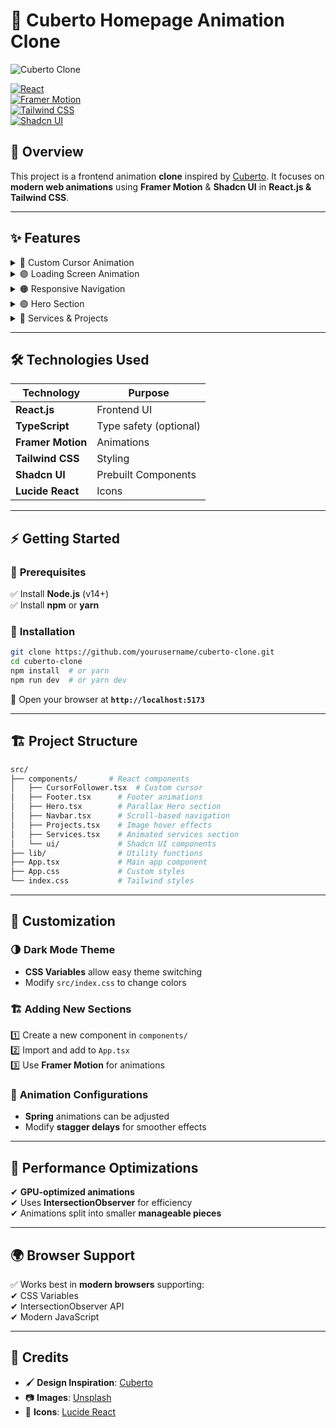 
# 🚀 **Cuberto Homepage Animation Clone**  

![Cuberto Clone](https://images.unsplash.com/photo-1555066931-4365d14bab8c?ixlib=rb-1.2.1&auto=format&fit=crop&w=1000&q=80)  

[![React](https://img.shields.io/badge/React-18.2-blue?style=flat&logo=react)](https://react.dev/)  
[![Framer Motion](https://img.shields.io/badge/Framer--Motion-Animation-blueviolet?style=flat&logo=framermotion)](https://www.framer.com/motion/)  
[![Tailwind CSS](https://img.shields.io/badge/Tailwind_CSS-Responsive-blue?style=flat&logo=tailwindcss)](https://tailwindcss.com/)  
[![Shadcn UI](https://img.shields.io/badge/Shadcn_UI-Components-green?style=flat)](https://ui.shadcn.com/)  

## 🎯 **Overview**  
This project is a frontend animation **clone** inspired by [Cuberto](https://cuberto.com/). It focuses on **modern web animations** using **Framer Motion** & **Shadcn UI** in **React.js & Tailwind CSS**.  

---

## ✨ **Features**  

<details>
<summary>🔵 Custom Cursor Animation</summary>
✔ Interactive cursor follows user input  
✔ Smooth **spring animations**  
✔ Hover-triggered scaling  
</details>  

<details>
<summary>🟣 Loading Screen Animation</summary>
✔ **Letter-by-letter** brand name animation  
✔ **Bounce effect** on load  
✔ Smooth transition to content  
</details>  

<details>
<summary>🟠 Responsive Navigation</summary>
✔ Transparent to solid **scroll effect**  
✔ Mobile-friendly **slide-in menu**  
✔ Animated **underline on hover**  
✔ **Dark/Light** mode with smooth transition  
</details>  

<details>
<summary>🟢 Hero Section</summary>
✔ **Staggered text reveal** animations  
✔ **Parallax scrolling** effect  
✔ Animated **marquee text**  
✔ Fully **responsive**  
</details>  

<details>
<summary>🔴 Services & Projects</summary>
✔ Hover animations with **elevation effects**  
✔ **Staggered reveal on scroll**  
✔ **Image hover effects** with **scale transformations**  
✔ Smooth **slide-up overlays**  
</details>  

---

## 🛠️ **Technologies Used**  

| Technology      | Purpose |
|----------------|---------|
| **React.js**   | Frontend UI |
| **TypeScript** | Type safety (optional) |
| **Framer Motion** | Animations |
| **Tailwind CSS** | Styling |
| **Shadcn UI** | Prebuilt Components |
| **Lucide React** | Icons |

---

## ⚡ **Getting Started**  

### 📌 **Prerequisites**  
✅ Install **Node.js** (v14+)  
✅ Install **npm** or **yarn**  

### 🚀 **Installation**  

```sh
git clone https://github.com/yourusername/cuberto-clone.git
cd cuberto-clone
npm install  # or yarn
npm run dev  # or yarn dev
```

🔗 Open your browser at **`http://localhost:5173`**  

---

## 🏗 **Project Structure**  

```sh
src/
├── components/       # React components
│   ├── CursorFollower.tsx  # Custom cursor
│   ├── Footer.tsx      # Footer animations
│   ├── Hero.tsx        # Parallax Hero section
│   ├── Navbar.tsx      # Scroll-based navigation
│   ├── Projects.tsx    # Image hover effects
│   ├── Services.tsx    # Animated services section
│   └── ui/             # Shadcn UI components
├── lib/                # Utility functions
├── App.tsx             # Main app component
├── App.css             # Custom styles
└── index.css           # Tailwind styles
```

---

## 🎨 **Customization**  

### 🌗 **Dark Mode Theme**  
- **CSS Variables** allow easy theme switching  
- Modify `src/index.css` to change colors  

### 🏗 **Adding New Sections**  
1️⃣ Create a new component in `components/`  
2️⃣ Import and add to `App.tsx`  
3️⃣ Use **Framer Motion** for animations  

### 🎥 **Animation Configurations**  
- **Spring** animations can be adjusted  
- Modify **stagger delays** for smoother effects  

---

## 🚀 **Performance Optimizations**  

✔ **GPU-optimized animations**  
✔ Uses **IntersectionObserver** for efficiency  
✔ Animations split into smaller **manageable pieces**  

---

## 🌍 **Browser Support**  

✅ Works best in **modern browsers** supporting:  
✔ CSS Variables  
✔ IntersectionObserver API  
✔ Modern JavaScript  

---

## 🙌 **Credits**  

- 🖌 **Design Inspiration**: [Cuberto](https://cuberto.com/)  
- 📷 **Images**: [Unsplash](https://unsplash.com/)  
- 🎨 **Icons**: [Lucide React](https://lucide.dev/)  
